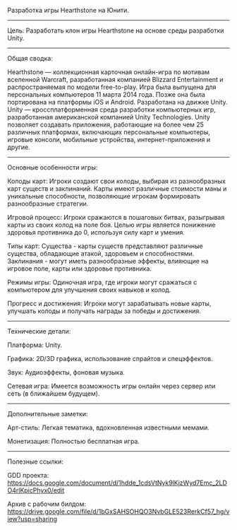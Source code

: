 Разработка игры Hearthstone на Юнити.
_________________________________________________________________________
Цель: Разработать клон игры Hearthstone на основе среды разработки Unity.
_________________________________________________________________________
Общая сводка: 

Hearthstone — коллекционная карточная онлайн-игра по мотивам вселенной Warcraft, разработанная компанией Blizzard Entertainment и распространяемая по модели free-to-play. Игра была выпущена для персональных компьютеров 11 марта 2014 года. Позже она была портирована на платформы iOS и Android. Разработана на движке Unity. 
Unity — кроссплатформенная среда разработки компьютерных игр, разработанная американской компанией Unity Technologies. Unity позволяет создавать приложения, работающие на более чем 25 различных платформах, включающих персональные компьютеры, игровые консоли, мобильные устройства, интернет-приложения и другие.
_________________________________________________________________________
Основные особенности игры:

Колоды карт: Игроки создают свои колоды, выбирая из разнообразных карт существ и заклинаний. Карты имеют различные стоимости маны и уникальные способности, позволяющие игрокам формировать разнообразные стратегии.

Игровой процесс: Игроки сражаются в пошаговых битвах, разыгрывая карты из своих колод на поле боя. Целью игры является понижение здоровья противника до 0, используя силу карт и умения.

Типы карт: Существа - карты существ представляют различные существа, обладающие атакой, здоровьем и способностями. Заклинания - могут иметь разнообразные эффекты, влияющие на игровое поле, карты или здоровье противника.

Режимы игры: Одиночная игра, где игроки могут сражаться с компьютером для улучшения своих навыков и колод.

Прогресс и достижения: Игроки могут зарабатывать новые карты, улучшать колоды и получать награды за победы и достижения.
_________________________________________________________________________
Технические детали:

Платформа: Unity.

Графика: 2D/3D графика, использование спрайтов и спецэффектов.

Звук: Аудиоэффекты, фоновая музыка.

Сетевая игра: Имеется возможность игры онлайн через сервер или сеть (в ближайшем будущем).
_________________________________________________________________________
Дополнительные заметки:

Арт-стиль: Легкая тематика, вдохновленная известными мемами.

Монетизация: Полностью бесплатная игра.
_________________________________________________________________________
Полезные ссылки:

GDD проекта: https://docs.google.com/document/d/1hdde_1cdsVtNyk9lKjzWyd7Emc_2LDO4rlKpicPhyx0/edit

Архив с рабочим билдом: https://drive.google.com/file/d/1bGxSAHSOHQO3NvbGLE523RerkCf57_hg/view?usp=sharing




